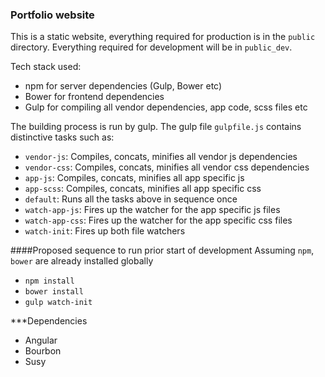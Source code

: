 ### Portfolio website
This is a static website, everything required for production is in the `public` directory. Everything required for development will be in `public_dev`. 

Tech stack used:
* npm for server dependencies (Gulp, Bower etc)
* Bower for frontend dependencies
* Gulp for compiling all vendor dependencies, app code, scss files etc

The building process is run by gulp. The gulp file `gulpfile.js` contains distinctive tasks such as:
* `vendor-js`: Compiles, concats, minifies all vendor js dependencies
* `vendor-css`: Compiles, concats, minifies all vendor css dependencies
* `app-js`: Compiles, concats, minifies all app specific js
* `app-scss`: Compiles, concats, minifies all app specific css
* `default`: Runs all the tasks above in sequence once
* `watch-app-js`: Fires up the watcher for the app specific js files 
* `watch-app-css`: Fires up the watcher for the app specific css files
* `watch-init`: Fires up both file watchers

####Proposed sequence to run prior start of development
Assuming `npm`, `bower` are already installed globally
* `npm install`
* `bower install`
* `gulp watch-init`

***Dependencies
* Angular
* Bourbon
* Susy
